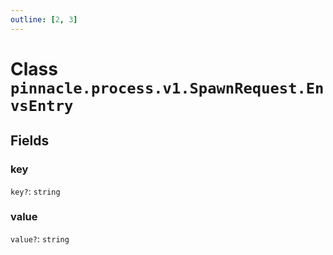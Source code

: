 ```yaml
---
outline: [2, 3]
---
```


# Class `pinnacle.process.v1.SpawnRequest.EnvsEntry`




## Fields

### key <Badge type="danger" text="nullable" />

`key?`: <code>string</code>



### value <Badge type="danger" text="nullable" />

`value?`: <code>string</code>




